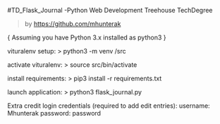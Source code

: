 #TD_Flask_Journal
-Python Web Development Treehouse TechDegree

>by https://github.com/mhunterak

{ Assuming you have Python 3.x installed as python3 }

vituralenv setup:
	> python3 -m venv /src

activate vituralenv:
	> source src/bin/activate

install requirements:
	> pip3 install -r requirements.txt

launch application:
	> python3 flask_journal.py


Extra credit login credentials (required to add edit entries):
	username: Mhunterak
	password: password
